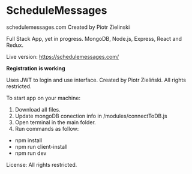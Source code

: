 # ScheduleMessages
schedulemessages.com
Created by Piotr Zielinski

Full Stack App, yet in progress.
MongoDB, Node.js, Express, React and Redux.

Live version:
https://schedulemessages.com/

<b>Registration is working</b>

Uses JWT to login and use interface.
Created by Piotr Zieliński.
All rights restricted.

To start app on your machine:
1. Download all files.
2. Update mongoDB conection info in /modules/connectToDB.js
3. Open terminal in the main folder.
4. Run commands as follow:
- npm install
- npm run client-install
- npm run dev

License: All rights restricted.
